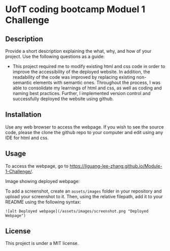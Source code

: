 # UofT coding bootcamp Moduel 1 Challenge

## Description

Provide a short description explaining the what, why, and how of your project. Use the following questions as a guide:

- This project required me to modify existing html and css code in order to improve the accessibility of the deployed website. In addition, the readability of the code was improved by replacing existing non-semantic elements with semantic ones. Throughout the process, I was able to consolidate my learnings of html and css, as well as coding and naming best practices. Further, I implemented version control and successfully deployed the website using github. 

## Installation

Use any web browser to access the webpage. If you wish to see the source code, please the clone the github repo to your computer and edit using any IDE for html and css. 

## Usage

To access the webpage, go to https://liguang-lee-zhang.github.io/Module-1-Challenge/. 

Image showing deployed webpage:

To add a screenshot, create an `assets/images` folder in your repository and upload your screenshot to it. Then, using the relative filepath, add it to your README using the following syntax:


    ![alt Deployed webpage](/assets/images/screenshot.png "Deployed Webpage")



## License

This project is under a MIT license. 


